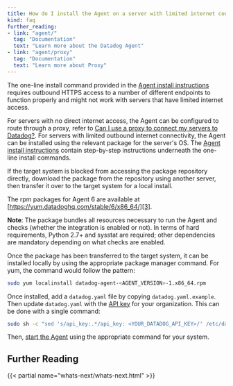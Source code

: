 ```yaml
---
title: How do I install the Agent on a server with limited internet connectivity?
kind: faq
further_reading:
- link: "agent/"
  tag: "Documentation"
  text: "Learn more about the Datadog Agent"
- link: "agent/proxy"
  tag: "Documentation"
  text: "Learn more about Proxy"
---
```


The one-line install command provided in the [Agent install instructions][1] requires outbound HTTPS access to a number of different endpoints to function properly and might not work with servers that have limited internet access.

For servers with no direct internet access, the Agent can be configured to route through a proxy, refer to [Can I use a proxy to connect my servers to Datadog?][2]. For servers with limited outbound internet connectivity, the Agent can be installed using the relevant package for the server's OS. The [Agent install instructions][1] contain step-by-step instructions underneath the one-line install commands.

If the target system is blocked from accessing the package repository directly, download the package from the repository using another server, then transfer it over to the target system for a local install.

The rpm packages for Agent 6 are available at [https://yum.datadoghq.com/stable/6/x86_64/][3]. 

**Note**: The package bundles all resources necessary to run the Agent and checks (whether the integration is enabled or not). In terms of hard requirements, Python 2.7+ and sysstat are required; other dependencies are mandatory depending on what checks are enabled.

Once the package has been transferred to the target system, it can be installed locally by using the appropriate package manager command. For yum, the command would follow the pattern:  

```bash
sudo yum localinstall datadog-agent-<AGENT_VERSION>-1.x86_64.rpm
```

Once installed, add a `datadog.yaml` file by copying `datadog.yaml.example`. Then update `datadog.yaml` with the [API key][4] for your organization. This can be done with a single command:

```bash
sudo sh -c "sed 's/api_key:.*/api_key: <YOUR_DATADOG_API_KEY>/' /etc/datadog-aent/datadog.yaml.example > /etc/datadog-aent/datadog.yaml.example"
```

Then, [start the Agent][5] using the appropriate command for your system.

## Further Reading

{{< partial name="whats-next/whats-next.html" >}}

[1]: https://app.datadoghq.com/account/settings#agent
[2]: /account_management/faq/can-i-use-a-proxy-to-connect-my-servers-to-datadog
[3]: https://yum.datadoghq.com/stable/6/x86_64
[4]: https://app.datadoghq.com/account/settings#api
[5]: /agent/guide/agent-commands/#start-the-agent
